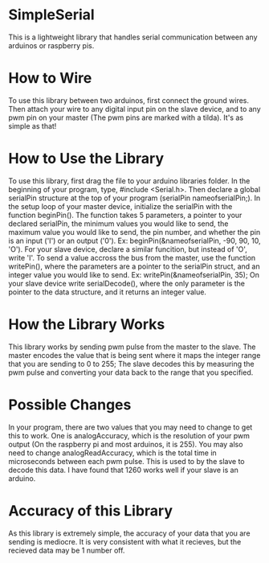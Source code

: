 # SimpleSerial
This is a lightweight library that handles serial communication between any arduinos or raspberry pis.

# How to Wire
To use this library between two arduinos, first connect the ground wires. Then attach your wire to any digital input pin on the slave device, and to any pwm pin on your master (The pwm pins are marked with a tilda). It's as simple as that!

# How to Use the Library
To use this library, first drag the file to your arduino libraries folder. In the beginning of your program, type, #include <Serial.h>.
Then declare a global serialPin structure at the top of your program (serialPin nameofserialPin;). In the setup loop of your master device, initialize the serialPin with the function beginPin(). The function takes 5 parameters, a pointer to your declared serialPin, the minimum values you would like to send, the maximum value you would like to send, the pin number, and whether the pin is an input ('I') or an output ('0'). Ex: beginPin(&nameofserialPin, -90, 90, 10, 'O'). For your slave device, declare a similar funcition, but instead of 'O', write 'I'. To send a value accross the bus from the master, use the function writePin(), where the parameters are a pointer to the serialPin struct, and an integer value you would like to send. Ex: writePin(&nameofserialPin, 35); On your slave device write serialDecode(), where the only parameter is the pointer to the data structure, and it returns an integer value. 

# How the Library Works
This library works by sending pwm pulse from the master to the slave. The master encodes the value that is being sent where it maps the integer range that you are sending to 0 to 255; The slave decodes this by measuring the pwm pulse and converting your data back to the range that you specified. 

# Possible Changes
In your program, there are two values that you may need to change to get this to work. One is analogAccuracy, which is the resolution of your pwm output (On the raspberry pi and most arduinos, it is 255). You may also need to change analogReadAccuracy, which is the total time in microseconds between each pwm pulse. This is used to by the slave to decode this data. I have found that 1260 works well if your slave is an arduino. 

# Accuracy of this Library
As this library is extremely simple, the accuracy of your data that you are sending is mediocre. It is very consistent with what it recieves, but the recieved data may be 1 number off. 
